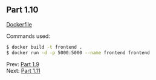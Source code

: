 ## Part 1.10

[Dockerfile](./Dockerfile)

Commands used:

```bash
$ docker build -t frontend .
$ docker run -d -p 5000:5000 --name frontend frontend
```


Prev: [Part 1.9](../part1-9.md)  
Next: [Part 1.11](../part1-11/part1-11.md)
